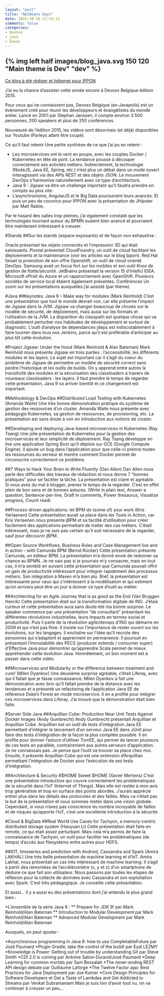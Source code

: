 ```yaml
---
layout: "post"
title: "NetBeans Days"
date: 2015-10-16 21:53:12
comments: false
categories:
- Devoxx
- java
- bases
---
```

{% img left half images/blog_java.svg 150 120 "Main theme is Dev" "dev" %}
---

[Ce blog à été rédiger et hébergé pour IPPON](http://blog.ippon.fr/2015/11/19/devoxx-be-2015/)


J’ai eu la chance d’assister cette année encore à Devoxx Belgique édition 2015.

Pour ceux qui ne connaissent pas, Devoxx Belgique (ex-Javapolis) est un évènement créé pour réunir les développeurs et évangélistes du monde entier. Lancé en 2001 par Stephan Janssen, il compte environ 3 500 personnes, 200 speakers et plus de 250 conférences.

Nouveauté de l’édition 2015, les vidéos sont désormais (et déjà) disponibles sur Youtube (Parleys allant être coupé).

Ce qu’il faut retenir
Une petite synthèse de ce que j’ai pu en retenir :

* Les microservices ont le vent en poupe, avec les couples Docker / Kubernetes en tête de pont. La tendance pousse à découper correctement ses activités métiers. Indirectement, la technologie (NodeJS, Java EE, Spring, etc.) n’est plus un débat dans un mode ouvert interagissant via des APIs REST et des objets JSON. Le mouvement DevOps s’harmonise naturellement avec ce type d’architecture.
* Java 9 : Jigsaw va être un challenge important qu’il faudra prendre en compte au plus vite.
* L’asynchronisme, AngularJS et le Big Data poursuivent leurs avancés.
Et puis un peu de cocorico pour IPPON avec la présentation de JHipster par Matt Raible.

Par le hasard des salles trop pleines, j’ai également constaté que les technologies tournant autour du BPMN avaient bien avancé et pourraient être maintenant intéressant à creuser.

#Stands
##Sur les stands (espace exposants) et de façon non exhaustive :

Oracle présentait les objets connectés et l’impression 3D qui était saisissants.
Pivotal présentait CloudFoundry, un outil de cloud facilitant les déploiements et la maintenance (voir les articles sur le blog Ippon).
Red Hat faisait la promotion de son offre Openshift, un outil de cloud orienté DevOps.
Samsung avait un focus fort sur les mobiles et son outil Knox de gestion de flotte/sécurité.
JetBrains présentait la version 15 d’IntelliJ IDEA.
Microsoft offrait du Azure et un rapprochement avec OpenShift.
Plusieurs sociétés de service local étaient également présentes.
Conférences
Un zoom sur les présentations auxquelles j’ai assisté (par thème).

#Java
##Keynotes: Java 9 – Make way for modules (Mark Reinhold)
C’est une présentation que tout le monde devrait voir, car elle présente l’impact de Jigsaw dans la JVM. Jigsaw va changer beaucoup de choses sur le modèle de sécurité, de déploiement, mais aussi sur les formats et l’utilisation de la JVM. La disparition du classpath est quelque chose qui va probablement perturber nos habitudes de développement et surtout de diagnostic. L’outil d’analyse de dépendances jdeps est indiscutablement à faire tourner dans tous nos Jenkins, parce qu’il est préférable d’anticiper au plus tôt cette évolution.

#Project Jigsaw: Under the Hood (Mark Reinhold & Alan Bateman)
Mark Reinhold nous présente Jigsaw en trois parties : l’accessibilité, les différents modules et les layers. Le sujet est important car il s’agit du coeur du problème de Jigsaw de permettre un modèle de sécurité correct sans perdre l’historique et les outils de builds. On y apprend entre autres la transitivité des modules et la sécurisation des classloaders à travers de nouveaux classloaders : les layers. Il faut prendre le temps de regarder cette présentation, Java 9 va arriver bientôt et ce changement est important.

#Methodology & DevOps
##Distributed Load Testing with Kubernetes (Amanda Waite)
Une très bonne démonstration pratique du système de gestion des ressources d’un cluster. Amanda Waite nous présente avec pédagogie Kubernetes, sa gestion de ressources, de provisioning, etc. La présentation est sans doute à voir en introduction aux notions de cluster.

##Developing and deploying Java-based microservices in Kubernetes (Ray Tsang)
Une jolie présentation de Kubernetes pour la gestion des microservices et leur simplicité de déploiement. Ray Tsang développe en live une application Spring Boot qu’il déploie sur GCE (Google Compute Engine). Il ajoute un bug dans l’application pour que celle-ci prenne toutes les ressources du serveur et montre comment Docker permet de circonscrire correctement ce problème.

##7 Ways to Hack Your Brain to Write Fluently (Dan Allen)
Dan Allen nous parle des difficultés des travaux de rédaction et nous donne 7 “bonnes pratiques” pour se faciliter la tâche. La présentation est claire et agréable. Si vous avez du mal à blogger, prenez le temps de la regarder. C’est en effet plein de bon sens et de bonnes astuces. (Write in plain text, Answer a question, Sentence-per-line, Draft in comments, Power thesaurus, Visualize progress, Couch read)

##Process-driven applications: let BPM do (some of) your work (Kris Verlaenen)
Cette présentation aurait sa place dans les Tools in Action, car Kris Verlaenen nous présente jBPM et sa facilité d’utilisation pour créer facilement des applications permettant de traiter des cas métiers. C’était intéressant, mais je ne suis pas certain qu’il soit nécessaire de la regarder, sauf pour découvrir jBPM.

##Open Source Workflows, Business Rules and Case Management live and in action – with Camunda BPM (Bernd Rücker)
Cette présentation présente Camunda, un éditeur BPM. La présentation m’a donné envie de redonner sa chance au BPMN. Je ne sais pas si je pourrais m’y consacrer, mais en tout cas, il m’a semblé en suivant cette présentation que Camunda pouvait offrir un gain de productivité intéressant pour intégrer rapidement des processus métiers. Son intégration à Maven m’a bien plu. Bref, la présentation est intéressante pour ceux qui s’intéressent à la modélisation et qui estiment qu’on arrivera peut être un jour à donner ce type d’outil au métier.

##Architecting for an Agile Journey that is as good as the End (Van Bruggen Henrik)
Cette présentation était sur la transformation digitale de ING. J’étais curieux et cette présentation aura sans doute été ma bonne surprise. Le speaker commence par une présentation “de consultant” présentant les différentes révolutions industrielles, leurs impacts en termes social et productivité. Puis il parle de la révolution agile/devops d’ING qui démarre en 2009 et qui n’est pas finie. Il insiste sur l’importance de rester ouvert sur les évolutions, sur les langages. Il enchaîne sur l’idée qu’il recrute des personnes qui s’adaptent et apprennent en permanence. Il poursuit en présentant l’immutabilité des PECS (producer extends / consumer super) d’Effective Java pour démontrer qu’apprendre Scala permet de mieux appréhender cette évolution Java. Honnêtement, un bon moment est à passer dans cette vidéo.

##Microservices and Modularity or the difference between treatment and cure! (Milen Dyankov)
Une deuxième surprise agréable, c’était Liferay, avec qui il fallait que je fasse connaissance. Milen Dyankov a fait une démonstration avec brio qu’il fallait prendre de la distance avec les tendances et a présenté un refactoring de l’application Java EE de référence Duke’s Forest en mode microservice. Il en a profité pour intégrer ces microservices dans Liferay. J’ai trouvé que la démonstration était bien faite.

#Server Side Java
##Arquillian Cube: Production Near Unit Tests Against Docker Images (Andy Gumbrecht)
Andy Gumbrecht présentait Arquillian et Arquillian Cube. Arquillian est un outil de tests d’intégration Java EE permettant d’intégrer le lancement d’un serveur Java EE dans JUnit pour faire des tests d’intégration de la façon la plus complète possible. Il en profite pour donner l’astuce d’utiliser TomEE, qui permet de lancer plusieurs de ces tests en parallèle, contrairement aux autres serveurs d’application. Je ne connaissais pas. Je pense que l’outil va trouver sa place chez moi. Ensuite, il présente Arquillian Cube qui est une extension d’Arquillian permettant l’intégration de Docker pour l’exécution de ses tests d’intégration.

##Architecture & Security
#$HOME Sweet $HOME (Xavier Mertens)
C’est une présentation introductive qui couvre correctement les problématiques de la sécurité dans l’IoT (Internet of Things). Mais elle est restée à mon avis trop généraliste et trop en surface des points abordés. J’aurais apprécié entrer plus dans les détails des protocoles et des failles. Mais ce n’était pas le but de la présentation et nous sommes restés dans une vision globale. Cependant, si vous n’avez pas conscience du nombre incroyable de failles et de risques qu’apporte l’IoT, c’est une excellente introduction à la sécurité.

#Cloud & BigData
##Real World Use Cases for Tachyon, a memory-centric distributed storage system (Haoyuan Li)
Cette présentation était faite en remote, ce qui était assez perturbant. Mais cela m’a permis de faire la connaissance de Tachyon, un outil pour faciliter les problématiques (de temps) d’accès aux filesystems entre autres pour HDFS.

##IOT, timeseries and prediction with Android, Cassandra and Spark (Amira LAKHAL)
Une très belle présentation de machine learning et d’IoT. Amira Lakhal, nous présentait un cas très intéressant de machine learning. Il s’agit à partir des remontées de l’accéléromètre (x, y et z) d’un smartphone de déduire ce que fait son utilisateur. Nous passons par toutes les étapes de réflexion pour la collecte de données avec Cassandra et son exploitation avec Spark. C’est très pédagogique. Je conseille cette présentation.

Et aussi…
Il y a aussi eu des présentations dont j’ai entendu le plus grand bien :

*L’ensemble de la série Java 9 :
** Prepare for JDK 9! par Mark Reinhold/Alan Bateman
** Introduction to Modular Development par Mark Reinhold/Alan Bateman
** Advanced Modular Development par Mark Reinhold/Alan Bateman

Auxquels, on peut ajouter :

*Asynchronous programming in Java 8: how to use CompletableFuture par José Paumard
*Plugin Gradle, take the control of the build!  par Eyal LEZMY
*Knowledge is Power: Getting out of trouble by understanding Git par Steve Smith
*CDI 2.0 is coming par Antoine Sabot-Durand/José Paumard
*Deep Learning for common mortals par Sam Bessalah
*The never-ending REST API design debate  par Guillaume Laforge
*The Twelve Factor app: Best Practices for Java Deployment par Joe Kutner
*Core Design Principles for Software Developers et Get a Taste of Lambdas and Get Addicted to Streams par Venkat Subramaniam
Mais je suis loin d’avoir tout vu, on va continuer à creuser un peu…